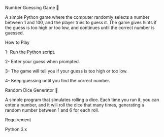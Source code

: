 Number Guessing Game 🎯

A simple Python game where the computer randomly selects a number between 1 and 100, and the player tries to guess it. The game gives hints if the guess is too high or too low, and continues until the correct number is guessed.

How to Play

1- Run the Python script.

2- Enter your guess when prompted.

3- The game will tell you if your guess is too high or too low.

4- Keep guessing until you find the correct number.

Random Dice Generator 🎲

A simple program that simulates rolling a dice. Each time you run it, you can enter a number, and it will roll the dice that many times, generating a random number between 1 and 6 for each roll.


Requirement

Python 3.x
